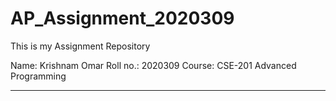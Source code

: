 # AP_Assignment_2020309

This is my Assignment Repository

Name: Krishnam Omar
Roll no.: 2020309
Course: CSE-201 Advanced Programming

****